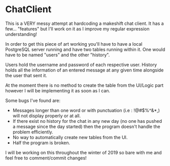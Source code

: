 # ChatClient
This is a VERY messy attempt at hardcoding a makeshift chat client. It has a few... "features" but I'll work on it as I improve my regular expression understanding!

In order to get this piece of art working you'll have to have a local PostgreSQL server running and have two tables running within it.
One would have to be named "users" and the other "history".

Users hold the username and password of each respective user.
History holds all the information of an entered message at any given time alongside the user that sent it.

At the moment there is no method to create the table from the UI/Logic part however I will be implementing it as soon as I can.

Some bugs I've found are:
  - Messages longer than one word or with punctuation (i.e : !@#$%^&*,) will not display properly or at all.
  - If there exist no history for the chat in any new day (no one has pushed a message since the day started) then the program doesn't handle the problem efficiently.
  - No way to automatically create new tables from the UI.
  - Half the program is broken.
 
 
I will be working on this throughout the winter of 2019 so bare with me and feel free to comment/commit changes!
